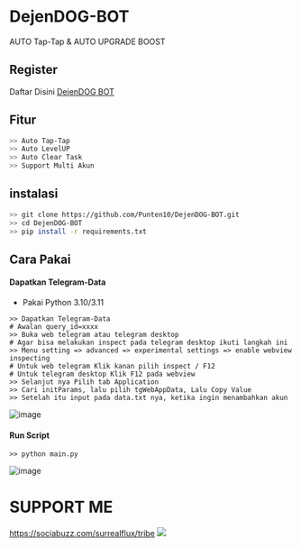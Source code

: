 # DejenDOG-BOT
AUTO Tap-Tap &amp; AUTO UPGRADE BOOST

## Register
Daftar Disini [DejenDOG BOT](https://t.me/DejenDogBot?start=92f32f2f)

## Fitur
```bash
>> Auto Tap-Tap
>> Auto LevelUP
>> Auto Clear Task
>> Support Multi Akun
```

## instalasi
```bash
>> git clone https://github.com/Punten10/DejenDOG-BOT.git
>> cd DejenDOG-BOT
>> pip install -r requirements.txt
```

## Cara Pakai
#### Dapatkan Telegram-Data
- Pakai Python 3.10/3.11
```shell
>> Dapatkan Telegram-Data
# Awalan query_id=xxxx
>> Buka web telegram atau telegram desktop
# Agar bisa melakukan inspect pada telegram desktop ikuti langkah ini
>> Menu setting => advanced => experimental settings => enable webview inspecting
# Untuk web telegram Klik kanan pilih inspect / F12
# Untuk telegram desktop Klik F12 pada webview
>> Selanjut nya Pilih tab Application
>> Cari initParams, lalu pilih tgWebAppData, Lalu Copy Value
>> Setelah itu input pada data.txt nya, ketika ingin menambahkan akun
```
![image](https://github.com/Punten10/DejenDOG-BOT/assets/64400801/ef0ae84a-5958-4a42-86f7-4ebc4ea770f4)


#### Run Script
```shell
>> python main.py
```
![image](https://github.com/Punten10/DejenDOG-BOT/assets/64400801/6c5dc4aa-b09c-4347-a21d-c1fe9a17c166)
# SUPPORT ME
https://sociabuzz.com/surrealflux/tribe
[<img src="https://img.shields.io/badge/Telegram-%40Me-orange">](https://t.me/zuiredrop)
